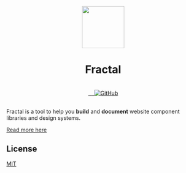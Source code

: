 <!-- markdownlint-disable MD033 MD041 -->
<p align=center>
  <a href="https://fractal.build/" align=center>
    <img
        src="https://d33wubrfki0l68.cloudfront.net/5d2e88eb1e2b69f3f8b3a3372b6e4b3b4f095130/2159b/hero.png"
        alt=""
        width="110px">
  </a>
  <h1 align="center">Fractal</h1>
</p>

<br />
<div align="center">
  <!-- Github Actions -->
  <a href="https://github.com/frctl/fractal/actions" title="Build status">
    <img src="https://img.shields.io/github/workflow/status/frctl/fractal/test/main" alt="">
  </a>
  <!-- NPM Version -->
  <a href="https://www.npmjs.com/package/@frctl/fractal" title="Current version">
    <img src="https://img.shields.io/npm/v/@frctl/fractal.svg" alt="">
  </a>
  <!-- Discord -->
  <a href="https://discord.gg/vuRz4Yx" title="Chat with us on Discord">
    <img src="https://img.shields.io/badge/discord-join-7289DA" alt="">
  </a>
  <!-- NPM Downloads -->
  <a href="https://www.npmjs.com/package/@frctl/fractal" title="NPM monthly downloads">
    <img src="https://img.shields.io/npm/dm/@frctl/fractal" alt="">
  </a>
  <!-- License -->
  <a href="https://github.com/frctl/fractal/blob/main/LICENSE" title="MIT license">
    <img alt="GitHub" src="https://img.shields.io/github/license/frctl/fractal">
  </a>
</div>

<br />

Fractal is a tool to help you **build** and **document** website component libraries and design systems.

[Read more here](https://github.com/frctl/fractal#readme)

## License

[MIT](https://github.com/frctl/fractal/blob/main/LICENSE)
